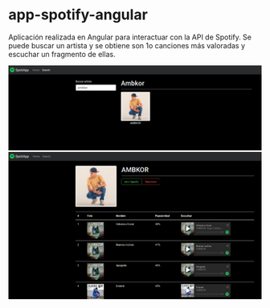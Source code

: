 # app-spotify-angular

Aplicación realizada en Angular para interactuar con la API de Spotify. Se puede buscar un artista y se obtiene son 1o canciones más valoradas y escuchar un fragmento de ellas.


![alt text](https://github.com/camiNOsolo/app-spotify-angular/blob/master/Captura%20de%20pantalla%20de%202018-01-20%2016-48-34.png)
![alt text](https://github.com/camiNOsolo/app-spotify-angular/blob/master/Captura%20de%20pantalla%20de%202018-01-20%2016-48-53.png)
